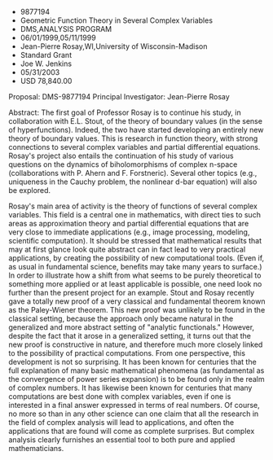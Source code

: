 
* 9877194
* Geometric Function Theory in Several Complex Variables
* DMS,ANALYSIS PROGRAM
* 06/01/1999,05/11/1999
* Jean-Pierre Rosay,WI,University of Wisconsin-Madison
* Standard Grant
* Joe W. Jenkins
* 05/31/2003
* USD 78,840.00

Proposal: DMS-9877194 Principal Investigator: Jean-Pierre Rosay

Abstract: The first goal of Professor Rosay is to continue his study, in
collaboration with E.L. Stout, of the theory of boundary values (in the sense of
hyperfunctions). Indeed, the two have started developing an entirely new theory
of boundary values. This is research in function theory, with strong connections
to several complex variables and partial differential equations. Rosay's project
also entails the continuation of his study of various questions on the dynamics
of biholomorphisms of complex n-space (collaborations with P. Ahern and F.
Forstneric). Several other topics (e.g., uniqueness in the Cauchy problem, the
nonlinear d-bar equation) will also be explored.

Rosay's main area of activity is the theory of functions of several complex
variables. This field is a central one in mathematics, with direct ties to such
areas as approximation theory and partial differential equations that are very
close to immediate applications (e.g., image processing, modeling, scientific
computation). It should be stressed that mathematical results that may at first
glance look quite abstract can in fact lead to very practical applications, by
creating the possibility of new computational tools. (Even if, as usual in
fundamental science, benefits may take many years to surface.) In order to
illustrate how a shift from what seems to be purely theoretical to something
more applied or at least applicable is possible, one need look no further than
the present project for an example. Stout and Rosay recently gave a totally new
proof of a very classical and fundamental theorem known as the Paley-Wiener
theorem. This new proof was unlikely to be found in the classical setting,
because the approach only became natural in the generalized and more abstract
setting of "analytic functionals." However, despite the fact that it arose in a
generalized setting, it turns out that the new proof is constructive in nature,
and therefore much more closely linked to the possibility of practical
computations. From one perspective, this development is not so surprising. It
has been known for centuries that the full explanation of many basic
mathematical phenomena (as fundamental as the convergence of power series
expansion) is to be found only in the realm of complex numbers. It has likewise
been known for centuries that many computations are best done with complex
variables, even if one is interested in a final answer expressed in terms of
real numbers. Of course, no more so than in any other science can one claim that
all the research in the field of complex analysis will lead to applications, and
often the applications that are found will come as complete surprises. But
complex analysis clearly furnishes an essential tool to both pure and applied
mathematicians.
